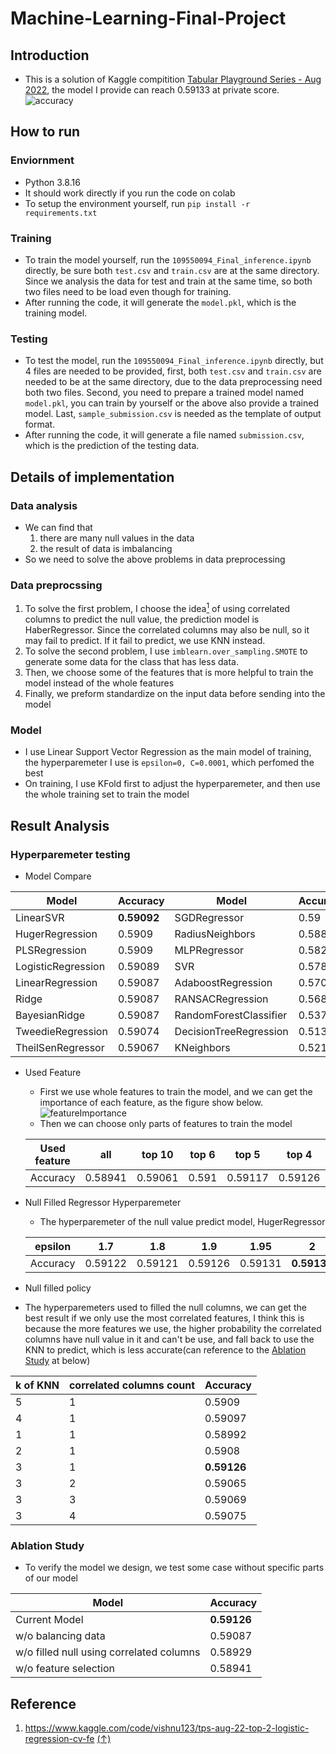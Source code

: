 # Machine-Learning-Final-Project

## Introduction
- This is a solution of Kaggle compitition [Tabular Playground Series - Aug 2022](https://www.kaggle.com/competitions/tabular-playground-series-aug-2022), the model I provide can reach 0.59133 at private score. 
![accuracy](https://user-images.githubusercontent.com/71249961/211188668-13a0cd46-c33e-4d4e-83fa-9871ef196fec.jpg)

## How to run
### Enviornment
- Python 3.8.16
- It should work directly if you run the code on colab
- To setup the environment yourself, run `pip install -r requirements.txt`

### Training
- To train the model yourself, run the `109550094_Final_inference.ipynb` directly, be sure both `test.csv` and `train.csv` are at the same directory. Since we analysis the data for test and train at the same time, so both two files need to be load even though for training.
- After running the code, it will generate the `model.pkl`, which is the training model.

### Testing
- To test the model, run the `109550094_Final_inference.ipynb` directly, but 4 files are needed to be provided, first, both `test.csv` and `train.csv` are needed to be at the same directory, due to the data preprocessing need both two files. Second, you need to prepare a trained model named `model.pkl`, you can train by yourself or the above also provide a trained model. Last, `sample_submission.csv` is needed as the template of output format.
- After running the code, it will generate a file named `submission.csv`, which is the prediction of the testing data.

## Details of implementation
### Data analysis
- We can find that
  1. there are many null values in the data
  2. the result of data is imbalancing
- So we need to solve the above problems in data preprocessing

### Data preprocssing
  1. To solve the first problem, I choose the idea[<sup>1</sup>](#reference) of using correlated columns to predict the null value, the prediction model is HaberRegressor. Since the correlated columns may also be null, so it may fail to predict. If it fail to predict, we use KNN instead.
  2. To solve the second problem, I use `imblearn.over_sampling.SMOTE` to generate some data for the class that has less data.
  3. Then, we choose some of the features that is more helpful to train the model instead of the whole features 
  3. Finally, we preform standardize on the input data before sending into the model
  
### Model
- I use Linear Support Vector Regression as the main model of training, the hyperparemeter I use is `epsilon=0, C=0.0001`, which perfomed the best
- On training, I use KFold first to adjust the hyperparemeter, and then use the whole training set to train the model

## Result Analysis
### Hyperparemeter testing
- Model Compare

|Model             |Accuracy|	Model                |Accuracy|
|------------------|--------|----------------------|--------|
|LinearSVR         |**0.59092**|SGDRegressor       |	0.59  |
|HugerRegression	 |0.5909  |RadiusNeighbors	     |0.5883  |
|PLSRegression	   |0.5909  |MLPRegressor          |0.58299 |
|LogisticRegression|0.59089 |	SVR                  |0.57898 |
|LinearRegression  |0.59087 |AdaboostRegression	   |0.57062 |
|Ridge          	 |0.59087 |RANSACRegression      |0.56859 |
|BayesianRidge     |0.59087 |RandomForestClassifier|0.53718 |
|TweedieRegression |0.59074 |DecisionTreeRegression|0.51337 |
|TheilSenRegressor |0.59067 |KNeighbors            |0.52154 |

- Used Feature
  - First we use whole features to train the model, and we can get the importance of each feature, as the figure show below.
  ![featureImportance](https://user-images.githubusercontent.com/71249961/211187814-a00a6243-6baa-4f73-91fc-84ca3b7b9232.png)
  - Then we can choose only parts of features to train the model
 
  |Used feature|all	   |top 10 |top 6|top 5	 |top 4  |top 3  |top 2  |
  |------------|-------|-------|-----|-------|-------|-------|-------|
  |Accuracy    |0.58941|0.59061|0.591|0.59117|0.59126|0.59114|0.59116|
  
- Null Filled Regressor Hyperparemeter
  - The hyperparemeter of the null value predict model, HugerRegressor

  |epsilon     |1.7	   |1.8    |1.9    |1.95	 |2          |2.05   |2.05   |
  |------------|-------|-------|-------|-------|-----------|-------|-------|
  |Accuracy    |0.59122|0.59121|0.59126|0.59131|**0.59133**|0.59128|0.59125|
  
-	Null filled policy
  - The hyperparemeters used to filled the null columns, we can get the best result if we only use the most correlated features, I think this is because the more features we use, the higher probability the correlated columns have null value in it and can't be use, and fall back to use the KNN to predict, which is less accurate(can reference to the [Ablation Study](#ablation-study) at below)
  
  |k of KNN|correlated columns count|Accuracy|
  |--------|------------------------|--------|
  |5	     |1	                      |0.5909  |
  |4	     |1	                      |0.59097 |
  |1	     |1	                      |0.58992 |
  |2	     |1                      	|0.5908  |
  |3	     |1                    |**0.59126**|
  |3	     |2                     	|0.59065 |
  |3	     |3	                      |0.59069 |
  |3	     |4	                      |0.59075 |
  
### Ablation Study
- To verify the model we design, we test some case without specific parts of our model

|Model                                   |Accuracy|
|----------------------------------------|--------|
|Current Model                        |**0.59126**|
|w/o balancing data                      |0.59087 |
|w/o filled null using correlated columns|0.58929 |
|w/o feature selection                   |0.58941 |




## Reference
1. <https://www.kaggle.com/code/vishnu123/tps-aug-22-top-2-logistic-regression-cv-fe> [(↑)](#data-preprocssing)

